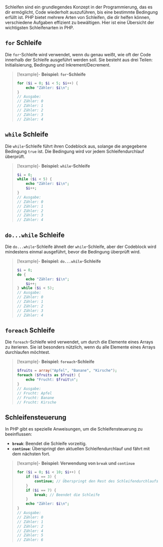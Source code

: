 Schleifen sind ein grundlegendes Konzept in der Programmierung, das es dir ermöglicht, Code wiederholt auszuführen, bis eine bestimmte Bedingung erfüllt ist. PHP bietet mehrere Arten von Schleifen, die dir helfen können, verschiedene Aufgaben effizient zu bewältigen. Hier ist eine Übersicht der wichtigsten Schleifenarten in PHP.

## `for` Schleife

Die `for`-Schleife wird verwendet, wenn du genau weißt, wie oft der Code innerhalb der Schleife ausgeführt werden soll. Sie besteht aus drei Teilen: Initialisierung, Bedingung und Inkrement/Decrement.

>[!example]- **Beispiel: `for`-Schleife**
> ```php
> for ($i = 0; $i < 5; $i++) {
>     echo "Zähler: $i\n";
> }
> // Ausgabe:
> // Zähler: 0
> // Zähler: 1
> // Zähler: 2
> // Zähler: 3
> // Zähler: 4
> ```

## `while` Schleife

Die `while`-Schleife führt ihren Codeblock aus, solange die angegebene Bedingung `true` ist. Die Bedingung wird vor jedem Schleifendurchlauf überprüft.

>[!example]- **Beispiel: `while`-Schleife**
> ```php
> $i = 0;
> while ($i < 5) {
>     echo "Zähler: $i\n";
>     $i++;
> }
> // Ausgabe:
> // Zähler: 0
> // Zähler: 1
> // Zähler: 2
> // Zähler: 3
> // Zähler: 4
> ```

## `do...while` Schleife

Die `do...while`-Schleife ähnelt der `while`-Schleife, aber der Codeblock wird mindestens einmal ausgeführt, bevor die Bedingung überprüft wird.

>[!example]- **Beispiel: `do...while`-Schleife**
> ```php
> $i = 0;
> do {
>     echo "Zähler: $i\n";
>     $i++;
> } while ($i < 5);
> // Ausgabe:
> // Zähler: 0
> // Zähler: 1
> // Zähler: 2
> // Zähler: 3
> // Zähler: 4
> ```

## `foreach` Schleife

Die `foreach`-Schleife wird verwendet, um durch die Elemente eines Arrays zu iterieren. Sie ist besonders nützlich, wenn du alle Elemente eines Arrays durchlaufen möchtest.

>[!example]- **Beispiel: `foreach`-Schleife**
> ```php
> $fruits = array("Apfel", "Banane", "Kirsche");
> foreach ($fruits as $fruit) {
>     echo "Frucht: $fruit\n";
> }
> // Ausgabe:
> // Frucht: Apfel
> // Frucht: Banane
> // Frucht: Kirsche
> ```

## Schleifensteuerung

In PHP gibt es spezielle Anweisungen, um die Schleifensteuerung zu beeinflussen:

- **`break`**: Beendet die Schleife vorzeitig.
- **`continue`**: Überspringt den aktuellen Schleifendurchlauf und fährt mit dem nächsten fort.

>[!example]- **Beispiel: Verwendung von `break` und `continue`**
> ```php
> for ($i = 0; $i < 10; $i++) {
>     if ($i == 3) {
>         continue; // Überspringt den Rest des Schleifendurchlaufs
>     }
>     if ($i == 7) {
>         break; // Beendet die Schleife
>     }
>     echo "Zähler: $i\n";
> }
> // Ausgabe:
> // Zähler: 0
> // Zähler: 1
> // Zähler: 2
> // Zähler: 4
> // Zähler: 5
> // Zähler: 6
> ```

